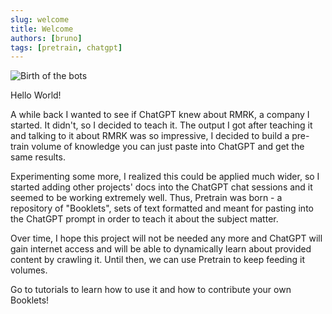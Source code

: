 ```yaml
---
slug: welcome
title: Welcome
authors: [bruno]
tags: [pretrain, chatgpt]
---
```


![Birth of the bots](./robot.png)

Hello World!

A while back I wanted to see if ChatGPT knew about RMRK, a company I started. It didn't, so I decided to teach it. The output I got after teaching it and talking to it about RMRK was so impressive, I decided to build a pre-train volume of knowledge you can just paste into ChatGPT and get the same results.

Experimenting some more, I realized this could be applied much wider, so I started adding other projects' docs into the ChatGPT chat sessions and it seemed to be working extremely well. Thus, Pretrain was born - a repository of "Booklets", sets of text formatted and meant for pasting into the ChatGPT prompt in order to teach it about the subject matter.

Over time, I hope this project will not be needed any more and ChatGPT will gain internet access and will be able to dynamically learn about provided content by crawling it. Until then, we can use Pretrain to keep feeding it volumes.

Go to tutorials to learn how to use it and how to contribute your own Booklets!